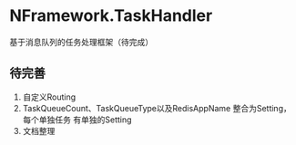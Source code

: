 # NFramework.TaskHandler
基于消息队列的任务处理框架（待完成）

## 待完善
1. 自定义Routing 
2. TaskQueueCount、TaskQueueType以及RedisAppName 整合为Setting，每个单独任务 有单独的Setting
3. 文档整理
